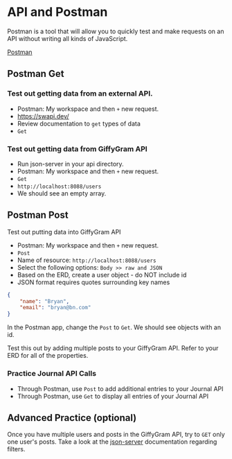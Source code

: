 # API and Postman

Postman is a tool that will allow you to quickly test and make requests on an API without writing all kinds of JavaScript.

[Postman](https://www.postman.com/downloads/)

## Postman Get
### Test out getting data from an external API. 
* Postman: My workspace and then `+` new request.
* https://swapi.dev/
* Review documentation to `get` types of data
* `Get`

### Test out getting data from GiffyGram API
* Run json-server in your api directory.
* Postman: My workspace and then `+` new request.
* `Get`
* `http://localhost:8088/users`
* We should see an empty array.

## Postman Post

Test out putting data into GiffyGram API
* Postman: My workspace and then `+` new request.
* `Post`
* Name of resource: `http://localhost:8088/users`
* Select the following options: `Body >> raw and JSON`
* Based on the ERD, create a user object - do NOT include id
* JSON format requires quotes surrounding key names
```json
{
    "name": "Bryan",
    "email": "bryan@bn.com"
}
```
In the Postman app, change the `Post` to `Get`. We should see objects with an id.

Test this out by adding multiple posts to your GiffyGram API. Refer to your ERD for all of the properties. 


### <h3 id="DJ-Practice"> Practice Journal API Calls</h3>
* Through Postman, use `Post` to add additional entries to your Journal API
* Through Postman, use `Get` to display all entries of your Journal API

## Advanced Practice (optional)
Once you have multiple users and posts in the GiffyGram API, try to `GET` only one user's posts. Take a look at the [json-server](https://github.com/typicode/json-server) documentation regarding filters.